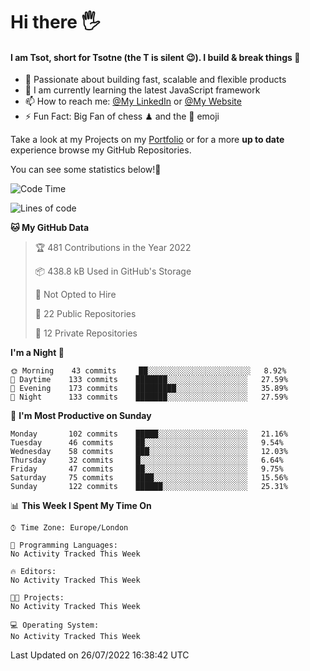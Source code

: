 # Hi there :raised_hand_with_fingers_splayed:
#### I am Tsot, short for Tsotne (the T is silent :wink:). I build & break things :space_invader:
- :telescope: Passionate about building fast, scalable and flexible products
- :seedling: I am currently learning the latest JavaScript framework 
- :mailbox: How to reach me: [@My LinkedIn](https://www.linkedin.com/in/tsotne-gvadzabia/) or [@My Website](https://tsotne.co.uk/contact)
- :zap: Fun Fact: Big Fan of chess ♟ and the 👾 emoji

Take a look at my Projects on my [Portfolio](https://tsotne.co.uk/) or for a more **up to date** experience browse my GitHub Repositories.

You can see some statistics below!:space_invader:
<!--START_SECTION:waka-->
![Code Time](http://img.shields.io/badge/Code%20Time-761%20hrs%202%20mins-blue)

![Lines of code](https://img.shields.io/badge/From%20Hello%20World%20I%27ve%20Written-626%20Thousand%20lines%20of%20code-blue)

**🐱 My GitHub Data** 

> 🏆 481 Contributions in the Year 2022
 > 
> 📦 438.8 kB Used in GitHub's Storage 
 > 
> 🚫 Not Opted to Hire
 > 
> 📜 22 Public Repositories 
 > 
> 🔑 12 Private Repositories  
 > 
**I'm a Night 🦉** 

```text
🌞 Morning    43 commits     ██░░░░░░░░░░░░░░░░░░░░░░░   8.92% 
🌆 Daytime    133 commits    ███████░░░░░░░░░░░░░░░░░░   27.59% 
🌃 Evening    173 commits    █████████░░░░░░░░░░░░░░░░   35.89% 
🌙 Night      133 commits    ███████░░░░░░░░░░░░░░░░░░   27.59%

```
📅 **I'm Most Productive on Sunday** 

```text
Monday       102 commits    █████░░░░░░░░░░░░░░░░░░░░   21.16% 
Tuesday      46 commits     ██░░░░░░░░░░░░░░░░░░░░░░░   9.54% 
Wednesday    58 commits     ███░░░░░░░░░░░░░░░░░░░░░░   12.03% 
Thursday     32 commits     █░░░░░░░░░░░░░░░░░░░░░░░░   6.64% 
Friday       47 commits     ██░░░░░░░░░░░░░░░░░░░░░░░   9.75% 
Saturday     75 commits     ████░░░░░░░░░░░░░░░░░░░░░   15.56% 
Sunday       122 commits    ██████░░░░░░░░░░░░░░░░░░░   25.31%

```


📊 **This Week I Spent My Time On** 

```text
⌚︎ Time Zone: Europe/London

💬 Programming Languages: 
No Activity Tracked This Week

🔥 Editors: 
No Activity Tracked This Week

🐱‍💻 Projects: 
No Activity Tracked This Week

💻 Operating System: 
No Activity Tracked This Week

```


 Last Updated on 26/07/2022 16:38:42 UTC
<!--END_SECTION:waka-->
